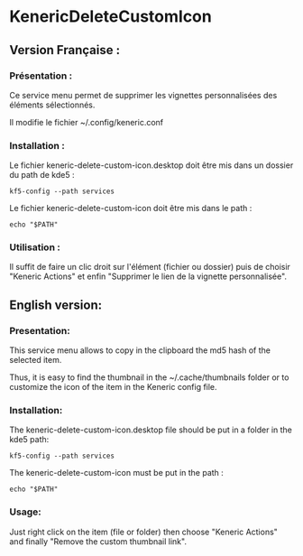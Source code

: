 # KenericDeleteCustomIcon

## Version Française :
### Présentation :
Ce service menu permet de supprimer les vignettes personnalisées des éléments sélectionnés.

Il modifie le fichier ~/.config/keneric.conf

### Installation :
Le fichier keneric-delete-custom-icon.desktop doit être mis dans un dossier du path de kde5 :
```
kf5-config --path services
```
Le fichier keneric-delete-custom-icon doit être mis dans le path :
```
echo "$PATH"
```

### Utilisation :
Il suffit de faire un clic droit sur l'élément (fichier ou dossier) puis de choisir "Keneric Actions" et enfin "Supprimer le lien de la vignette personnalisée".


## English version:
### Presentation:
This service menu allows to copy in the clipboard the md5 hash of the selected item.

Thus, it is easy to find the thumbnail in the ~/.cache/thumbnails folder or to customize the icon of the item in the Keneric config file.

### Installation:
The keneric-delete-custom-icon.desktop file should be put in a folder in the kde5 path:
```
kf5-config --path services
```
The keneric-delete-custom-icon must be put in the path :
```
echo "$PATH"
```

### Usage:
Just right click on the item (file or folder) then choose "Keneric Actions" and finally "Remove the custom thumbnail link".
